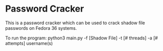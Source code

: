 # Password Cracker
This is a password cracker which can be used to crack shadow file passwords on Fedora 36 systems.

To run the program: python3 main.py -f [Shadow File] -t [# threads]  -a [# attempts] username(s)
